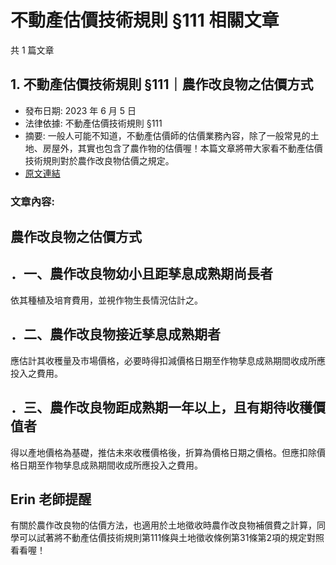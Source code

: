 # 不動產估價技術規則 §111 相關文章

共 1 篇文章

## 1. 不動產估價技術規則 §111｜農作改良物之估價方式

- 發布日期: 2023 年 6 月 5 日
- 法律依據: 不動產估價技術規則 §111
- 摘要: 一般人可能不知道，不動產估價師的估價業務內容，除了一般常見的土地、房屋外，其實也包含了農作物的估價喔！本篇文章將帶大家看不動產估價技術規則對於農作改良物估價之規定。
- [原文連結](https://www.jasper-realestate.com/%e4%b8%8d%e5%8b%95%e7%94%a2%e4%bc%b0%e5%83%b9%e6%8a%80%e8%a1%93%e8%a6%8f%e5%89%87_111_%e8%be%b2%e4%bd%9c%e6%94%b9%e8%89%af%e7%89%a9%e4%b9%8b%e4%bc%b0%e5%83%b9%e6%96%b9%e5%bc%8f/)

### 文章內容:

## 農作改良物之估價方式

## ．一、農作改良物幼小且距孳息成熟期尚長者

依其種植及培育費用，並視作物生長情況估計之。

## ．二、農作改良物接近孳息成熟期者

應估計其收穫量及市場價格，必要時得扣減價格日期至作物孳息成熟期間收成所應投入之費用。

## ．三、農作改良物距成熟期一年以上，且有期待收穫價值者

得以產地價格為基礎，推估未來收穫價格後，折算為價格日期之價格。但應扣除價格日期至作物孳息成熟期間收成所應投入之費用。

## Erin 老師提醒

有關於農作改良物的估價方法，也適用於土地徵收時農作改良物補償費之計算，同學可以試著將不動產估價技術規則第111條與土地徵收條例第31條第2項的規定對照看看喔！